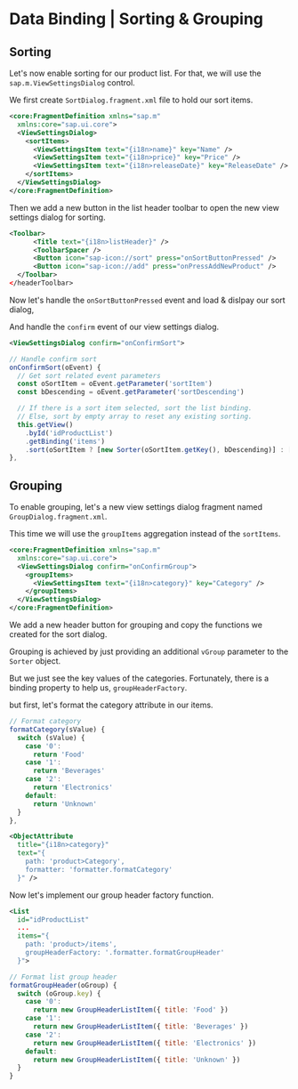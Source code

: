 # Data Binding | Sorting & Grouping

## Sorting
Let's now enable sorting for our product list. For that, we will use the `sap.m.ViewSettingsDialog` control.

We first create `SortDialog.fragment.xml` file to hold our sort items.

```xml
<core:FragmentDefinition xmlns="sap.m"
  xmlns:core="sap.ui.core">
  <ViewSettingsDialog>
    <sortItems>
      <ViewSettingsItem text="{i18n>name}" key="Name" />
      <ViewSettingsItem text="{i18n>price}" key="Price" />
      <ViewSettingsItem text="{i18n>releaseDate}" key="ReleaseDate" />
    </sortItems>
  </ViewSettingsDialog>
</core:FragmentDefinition>
```

Then we add a new button in the list header toolbar to open the new view settings dialog for sorting.

```xml
<Toolbar>
      <Title text="{i18n>listHeader}" />
      <ToolbarSpacer />
      <Button icon="sap-icon://sort" press="onSortButtonPressed" />
      <Button icon="sap-icon://add" press="onPressAddNewProduct" />
  </Toolbar>
</headerToolbar>
```

Now let's handle the `onSortButtonPressed` event and load & dislpay our sort dialog,

And handle the `confirm` event of our view settings dialog.

```xml
<ViewSettingsDialog confirm="onConfirmSort">
```

```js
// Handle confirm sort
onConfirmSort(oEvent) {
  // Get sort related event parameters
  const oSortItem = oEvent.getParameter('sortItem')
  const bDescending = oEvent.getParameter('sortDescending')

  // If there is a sort item selected, sort the list binding.
  // Else, sort by empty array to reset any existing sorting.
  this.getView()
    .byId('idProductList')
    .getBinding('items')
    .sort(oSortItem ? [new Sorter(oSortItem.getKey(), bDescending)] : [])
},
```

## Grouping

To enable grouping, let's a new view settings dialog fragment named `GroupDialog.fragment.xml`.

This time we will use the `groupItems` aggregation instead of the `sortItems`.

```xml
<core:FragmentDefinition xmlns="sap.m"
  xmlns:core="sap.ui.core">
  <ViewSettingsDialog confirm="onConfirmGroup">
    <groupItems>
      <ViewSettingsItem text="{i18n>category}" key="Category" />
    </groupItems>
  </ViewSettingsDialog>
</core:FragmentDefinition>
```

We add a new header button for grouping and copy the functions we created for the sort dialog.

Grouping is achieved by just providing an additional `vGroup` parameter to the `Sorter` object.

But we just see the key values of the categories. Fortunately, there is a binding property to help us, `groupHeaderFactory`.

but first, let's format the category attribute in our items.

```js
// Format category
formatCategory(sValue) {
  switch (sValue) {
    case '0':
      return 'Food'
    case '1':
      return 'Beverages'
    case '2':
      return 'Electronics'
    default:
      return 'Unknown'
  }
},
```

```xml
<ObjectAttribute
  title="{i18n>category}"
  text="{
    path: 'product>Category',
    formatter: 'formatter.formatCategory'
  }" />
```

Now let's implement our group header factory function.

```xml
<List
  id="idProductList"
  ...
  items="{
    path: 'product>/items',
    groupHeaderFactory: '.formatter.formatGroupHeader'   
  }">
```

```js
// Format list group header
formatGroupHeader(oGroup) {
  switch (oGroup.key) {
    case '0':
      return new GroupHeaderListItem({ title: 'Food' })
    case '1':
      return new GroupHeaderListItem({ title: 'Beverages' })
    case '2':
      return new GroupHeaderListItem({ title: 'Electronics' })
    default:
      return new GroupHeaderListItem({ title: 'Unknown' })
  }
}
```

